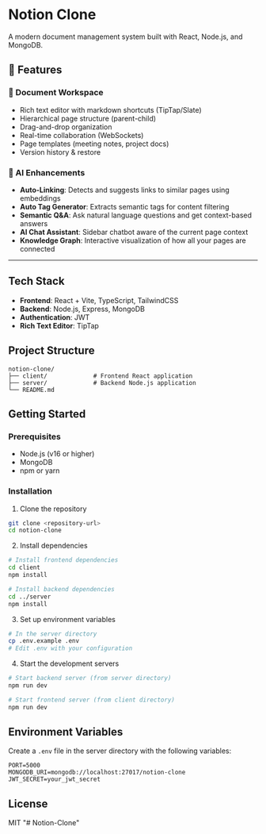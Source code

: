 # Notion Clone

A modern document management system built with React, Node.js, and MongoDB.


## 🚀 Features

### 📝 Document Workspace
- Rich text editor with markdown shortcuts (TipTap/Slate)
- Hierarchical page structure (parent-child)
- Drag-and-drop organization
- Real-time collaboration (WebSockets)
- Page templates (meeting notes, project docs)
- Version history & restore

### 🤖 AI Enhancements
- **Auto-Linking**: Detects and suggests links to similar pages using embeddings
- **Auto Tag Generator**: Extracts semantic tags for content filtering
- **Semantic Q&A**: Ask natural language questions and get context-based answers
- **AI Chat Assistant**: Sidebar chatbot aware of the current page context
- **Knowledge Graph**: Interactive visualization of how all your pages are connected

---

## Tech Stack

- **Frontend**: React + Vite, TypeScript, TailwindCSS
- **Backend**: Node.js, Express, MongoDB
- **Authentication**: JWT
- **Rich Text Editor**: TipTap

## Project Structure

```
notion-clone/
├── client/             # Frontend React application
├── server/             # Backend Node.js application
└── README.md
```

## Getting Started

### Prerequisites

- Node.js (v16 or higher)
- MongoDB
- npm or yarn

### Installation

1. Clone the repository
```bash
git clone <repository-url>
cd notion-clone
```

2. Install dependencies
```bash
# Install frontend dependencies
cd client
npm install

# Install backend dependencies
cd ../server
npm install
```

3. Set up environment variables
```bash
# In the server directory
cp .env.example .env
# Edit .env with your configuration
```

4. Start the development servers
```bash
# Start backend server (from server directory)
npm run dev

# Start frontend server (from client directory)
npm run dev
```

## Environment Variables

Create a `.env` file in the server directory with the following variables:

```
PORT=5000
MONGODB_URI=mongodb://localhost:27017/notion-clone
JWT_SECRET=your_jwt_secret
```

## License

MIT "# Notion-Clone" 
